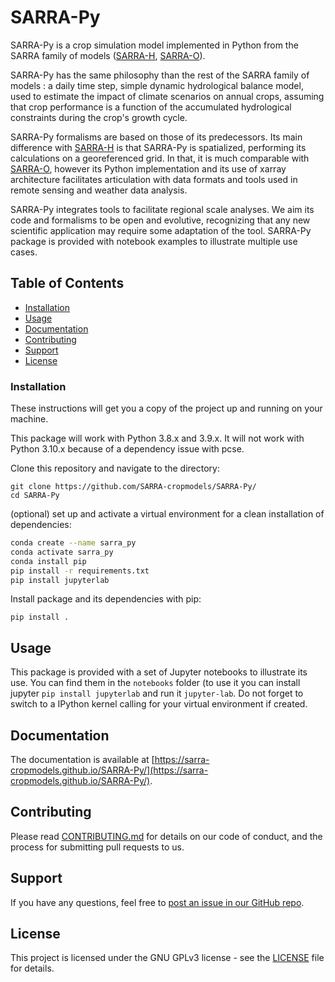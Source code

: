 # SARRA-Py

SARRA-Py is a crop simulation model implemented in Python from the SARRA family of models ([SARRA-H](https://sarra-h-dev.teledetection.fr/?page_id=15#SARRA-H), [SARRA-O](https://sarra-h-dev.teledetection.fr/?page_id=15#SARRA-O)).

SARRA-Py has the same philosophy than the rest of the SARRA family of models : a daily time step, simple dynamic hydrological balance model, used to estimate the impact of climate scenarios on annual crops, assuming that crop performance is a function of the accumulated hydrological constraints during the crop's growth cycle. 

SARRA-Py formalisms are based on those of its predecessors. Its main difference with [SARRA-H](https://sarra-h-dev.teledetection.fr/?page_id=15#SARRA-H) is that SARRA-Py is spatialized, performing its calculations on a georeferenced grid. In that, it is much comparable with [SARRA-O](https://sarra-h-dev.teledetection.fr/?page_id=15#SARRA-O), however its Python implementation and its use of xarray architecture facilitates articulation with data formats and tools used in remote sensing and weather data analysis.

SARRA-Py integrates tools to facilitate regional scale analyses. We aim its code and formalisms to be open and evolutive, recognizing that any new scientific application may require some adaptation of the tool. SARRA-Py package is provided with notebook examples to illustrate multiple use cases.

## Table of Contents
- [Installation](#installation)
- [Usage](#usage)
- [Documentation](#documentation)
- [Contributing](#contributing)
- [Support](#support)
- [License](#license)

### Installation

These instructions will get you a copy of the project up and running on your machine.

This package will work with Python 3.8.x and 3.9.x. It will not work with Python 3.10.x because of a dependency issue with pcse.

Clone this repository and navigate to the directory:

    git clone https://github.com/SARRA-cropmodels/SARRA-Py/
    cd SARRA-Py

(optional) set up and activate a virtual environment for a clean installation of dependencies:

```bash
conda create --name sarra_py
conda activate sarra_py
conda install pip
pip install -r requirements.txt
pip install jupyterlab
```

Install package and its dependencies with pip:
    
    pip install .

## Usage

This package is provided with a set of Jupyter notebooks to illustrate its use. You can find them in the `notebooks` folder (to use it you can install jupyter `pip install jupyterlab` and run it `jupyter-lab`. Do not forget to switch to a IPython kernel calling for your virtual environment if created.

## Documentation

The documentation is available at [https://sarra-cropmodels.github.io/SARRA-Py/](https://sarra-cropmodels.github.io/SARRA-Py/).

## Contributing

Please read [CONTRIBUTING.md](https://github.com/SARRA-cropmodels/SARRA-Py/blob/main/CONTRIBUTING.md) for details on our code of conduct, and the process for submitting pull requests to us.

## Support

If you have any questions, feel free to [post an issue in our GitHub repo](https://github.com/SARRA-cropmodels/SARRA-Py/issues).

## License

This project is licensed under the GNU GPLv3 license - see the [LICENSE](https://github.com/SARRA-cropmodels/SARRA-Py/blob/main/LICENSE) file for details.
